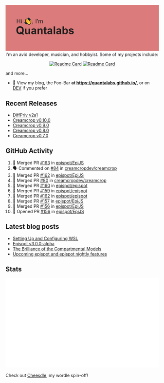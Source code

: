 <img src="header.png">
I'm an avid developer, musician, and hobbyist. Some of my projects include:
<p align='center'><a href="https://github.com/Quantalabs/EpiJS"><img src="https://github-readme-stats.vercel.app/api/pin/?username=epispot&amp;repo=EpiJS" alt="Readme Card"></a>
<a href="https://github.com/Quantalabs/NCOVDashboard"><img src="https://github-readme-stats.vercel.app/api/pin/?username=Quantalabs&amp;repo=NCOVDashboard" alt="Readme Card"></a></p>


and more...

- 📜 View my blog, the Foo-Bar **at https://quantalabs.github.io/**, or on [DEV](https://dev.to/Quantalabs) if you prefer

## Recent Releases
- [DiffPriv v2a1](https://github.com/Quantalabs/DiffPriv/releases/tag/v2.0.0-alpha1)
- [Creamcrop v0.10.0](https://github.com/creamcropdev/creamcrop/releases/tag/v0.10.0)
- [Creamcrop v0.9.0](https://github.com/creamcropdev/creamcrop/releases/tag/v0.9.0)
- [Creamcrop v0.8.0](https://github.com/creamcropdev/creamcrop/releases/tag/v0.8.0)
- [Creamcrop v0.7.0](https://github.com/creamcropdev/creamcrop/releases/tag/v0.7.0)

## GitHub Activity
<!--START_SECTION:activity-->
1. 🎉 Merged PR [#163](https://github.com/epispot/EpiJS/pull/163) in [epispot/EpiJS](https://github.com/epispot/EpiJS)
2. 🗣 Commented on [#84](https://github.com/creamcropdev/creamcrop/issues/84) in [creamcropdev/creamcrop](https://github.com/creamcropdev/creamcrop)
3. 🎉 Merged PR [#162](https://github.com/epispot/EpiJS/pull/162) in [epispot/EpiJS](https://github.com/epispot/EpiJS)
4. 🎉 Merged PR [#80](https://github.com/creamcropdev/creamcrop/pull/80) in [creamcropdev/creamcrop](https://github.com/creamcropdev/creamcrop)
5. 🎉 Merged PR [#160](https://github.com/epispot/epispot/pull/160) in [epispot/epispot](https://github.com/epispot/epispot)
6. 🎉 Merged PR [#159](https://github.com/epispot/epispot/pull/159) in [epispot/epispot](https://github.com/epispot/epispot)
7. 🎉 Merged PR [#162](https://github.com/epispot/epispot/pull/162) in [epispot/epispot](https://github.com/epispot/epispot)
8. 🎉 Merged PR [#157](https://github.com/epispot/EpiJS/pull/157) in [epispot/EpiJS](https://github.com/epispot/EpiJS)
9. 🎉 Merged PR [#156](https://github.com/epispot/EpiJS/pull/156) in [epispot/EpiJS](https://github.com/epispot/EpiJS)
10. 💪 Opened PR [#156](https://github.com/epispot/EpiJS/pull/156) in [epispot/EpiJS](https://github.com/epispot/EpiJS)
<!--END_SECTION:activity-->

## Latest blog posts
<!-- BLOG-POST-LIST:START -->
- [Setting Up and Configuring WSL](https://dev.to/quantalabs/setting-up-and-configuring-wsl-392c)
- [Epispot v3.0.0-alpha](https://dev.to/epispot/epispot-v3-0-0-alpha-5heh)
- [The Brilliance of the Compartmental Models](https://dev.to/quantalabs/the-brilliance-of-the-compartmental-models-1j99)
- [Upcoming epispot and epispot nightly features](https://dev.to/epispot/upcoming-epispot-and-epispot-nightly-features-52ep)
<!-- BLOG-POST-LIST:END -->


## Stats
<p align="center"><img src="https://github.com/Quantalabs/github-stats/raw/master/generated/languages.svg" alt="Language Stats"><br>

Check out [Cheesdle](https://cheesdle.vercel.app), my wordle spin-off!
